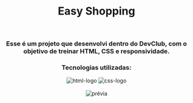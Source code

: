 <div align="center">
<h1>Easy Shopping</h1>
<br>
<h3>Esse é um projeto que desenvolvi dentro do DevClub, com o objetivo de treinar HTML, CSS e responsividade.
<br>
<h3><p>Tecnologias utilizadas:</p></h3> <img src="https://img.shields.io/badge/HTML5-E34F26?style=for-the-badge&logo=html5&logoColor=white" alt=html-logo /> <img src="https://img.shields.io/badge/CSS-239120?&style=for-the-badge&logo=css3&logoColor=white" alt=css-logo />
<br>
<br>
<img src="https://github.com/dusorensen/easy-shopping/blob/master/img/easy-shopping%20pr%C3%A9via.png?raw=true" alt="prévia" />
</div>
